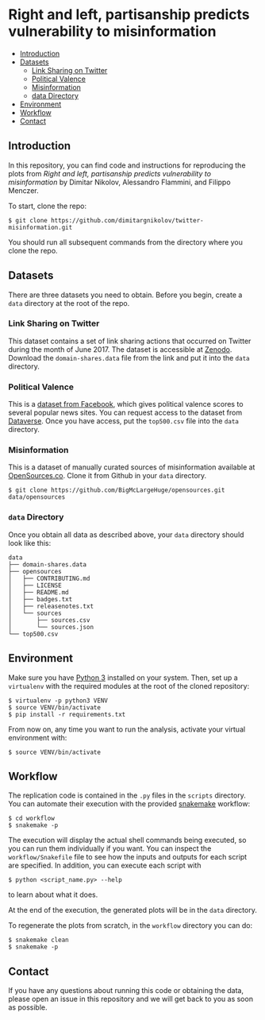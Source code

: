 # Right and left, partisanship predicts vulnerability to misinformation

* [Introduction](#introduction)
* [Datasets](#datasets)
  * [Link Sharing on Twitter](#link-sharing-on-twitter)
  * [Political Valence](#political-valence)
  * [Misinformation](#misinformation)
  * [data Directory](#data-directory)
* [Environment](#environment)
* [Workflow](#workflow)
* [Contact](#contact)
	  
## Introduction

In this repository, you can find code and instructions for reproducing the plots from *Right and left, partisanship predicts vulnerability to misinformation* by Dimitar Nikolov, Alessandro Flammini, and Filippo Menczer.

To start, clone the repo:

```
$ git clone https://github.com/dimitargnikolov/twitter-misinformation.git
```

You should run all subsequent commands from the directory where you clone the repo.

## Datasets

There are three datasets you need to obtain. Before you begin, create a `data` directory at the root of the repo.

### Link Sharing on Twitter

This dataset contains a set of link sharing actions that occurred on Twitter during the month of June 2017. The dataset is accessible at [Zenodo](https://zenodo.org/record/2558687#.XFyGfc9Kh24). Download the `domain-shares.data` file from the link and put it into the `data` directory.

### Political Valence

This is a [dataset from Facebook](http://science.sciencemag.org/content/348/6239/1130), which gives political valence scores to several popular news sites. You can request access to the dataset from [Dataverse](https://dataverse.harvard.edu/dataset.xhtml?persistentId=doi:10.7910/DVN/LDJ7MS). Once you have access, put the `top500.csv` file into the `data` directory.

### Misinformation

This is a dataset of manually curated sources of misinformation available at [OpenSources.co](http://www.opensources.co). Clone it from Github in your `data` directory.

```
$ git clone https://github.com/BigMcLargeHuge/opensources.git data/opensources
```

### `data` Directory

Once you obtain all data as described above, your `data` directory should look like this:

```
data
├── domain-shares.data
├── opensources
│   ├── CONTRIBUTING.md
│   ├── LICENSE
│   ├── README.md
│   ├── badges.txt
│   ├── releasenotes.txt
│   └── sources
│       ├── sources.csv
│       └── sources.json
└── top500.csv
```

## Environment

Make sure you have [Python 3](https://www.python.org/) installed on your system. Then, set up a `virtualenv` with the required modules at the root of the cloned repository:

```
$ virtualenv -p python3 VENV
$ source VENV/bin/activate
$ pip install -r requirements.txt
```

From now on, any time you want to run the analysis, activate your virtual environment with:

```
$ source VENV/bin/activate
```

## Workflow

The replication code is contained in the `.py` files in the `scripts` directory. You can automate their execution with the provided [snakemake](https://snakemake.readthedocs.io/en/stable/) workflow:

```
$ cd workflow
$ snakemake -p
```

The execution will display the actual shell commands being executed, so you can run them individually if you want. You can inspect the `workflow/Snakefile` file to see how the inputs and outputs for each script are specified. In addition, you can execute each script with 

```
$ python <script_name.py> --help
```

to learn about what it does.

At the end of the execution, the generated plots will be in the `data` directory.

To regenerate the plots from scratch, in the `workflow` directory you can do:

```
$ snakemake clean
$ snakemake -p
```

## Contact

If you have any questions about running this code or obtaining the data, please open an issue in this repository and we will get back to you as soon as possible.
